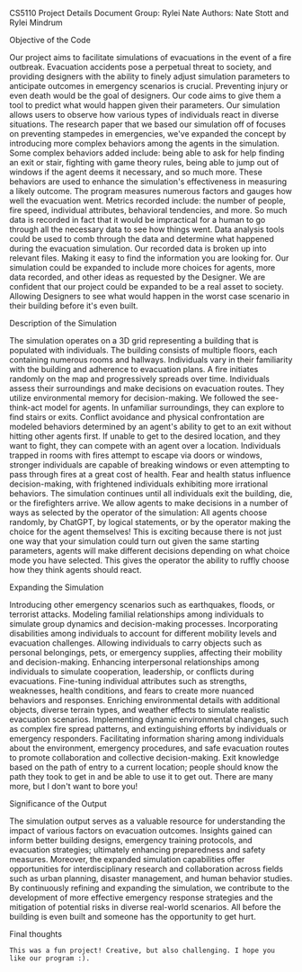 CS5110 Project Details Document
Group: Rylei Nate
Authors: Nate Stott and Rylei Mindrum

Objective of the Code

Our project aims to facilitate simulations of evacuations in the event of a fire outbreak. Evacuation accidents pose a perpetual threat to society, and providing designers with the ability to finely adjust simulation parameters to anticipate outcomes in emergency scenarios is crucial. Preventing injury or even death would be the goal of designers. Our code aims to give them a tool to predict what would happen given their parameters. Our simulation allows users to observe how various types of individuals react in diverse situations. The research paper that we based our simulation off of focuses on preventing stampedes in emergencies, we've expanded the concept by introducing more complex behaviors among the agents in the simulation. Some complex behaviors added include: being able to ask for help finding an exit or stair, fighting with game theory rules, being able to jump out of windows if the agent deems it necessary, and so much more. These behaviors are used to enhance the simulation's effectiveness in measuring a likely outcome. The program measures numerous factors and gauges how well the evacuation went. Metrics recorded include: the number of people, fire speed, individual attributes, behavioral tendencies, and more. So much data is recorded in fact that it would be impractical for a human to go through all the necessary data to see how things went. Data analysis tools could be used to comb through the data and determine what happened during the evacuation simulation. Our recorded data is broken up into relevant files. Making it easy to find the information you are looking for. Our simulation could be expanded to include more choices for agents, more data recorded, and other ideas as requested by the Designer. We are confident that our project could be expanded to be a real asset to society. Allowing Designers to see what would happen in the worst case scenario in their building before it's even built. 

Description of the Simulation

The simulation operates on a 3D grid representing a building that is populated with individuals. The building consists of multiple floors, each containing numerous rooms and hallways. Individuals vary in their familiarity with the building and adherence to evacuation plans. A fire initiates randomly on the map and progressively spreads over time. Individuals assess their surroundings and make decisions on evacuation routes. They utilize environmental memory for decision-making. We followed the see-think-act model for agents. In unfamiliar surroundings, they can explore to find stairs or exits. Conflict avoidance and physical confrontation are modeled behaviors determined by an agent's ability to get to an exit without hitting other agents first. If unable to get to the desired location, and they want to fight, they can compete with an agent over a location. Individuals trapped in rooms with fires attempt to escape via doors or windows, stronger individuals are capable of breaking windows or even attempting to pass through fires at a great cost of health. Fear and health status influence decision-making, with frightened individuals exhibiting more irrational behaviors. The simulation continues until all individuals exit the building, die, or the firefighters arrive.
We allow agents to make decisions in a number of ways as selected by the operator of the simulation: All agents choose randomly, by ChatGPT, by logical statements, or by the operator making the choice for the agent themselves! This is exciting because there is not just one way that your simulation could turn out given the same starting parameters, agents will make different decisions depending on what choice mode you have selected. This gives the operator the ability to ruffly choose how they think agents should react. 

Expanding the Simulation

Introducing other emergency scenarios such as earthquakes, floods, or terrorist attacks.
Modeling familial relationships among individuals to simulate group dynamics and decision-making processes.
Incorporating disabilities among individuals to account for different mobility levels and evacuation challenges.
Allowing individuals to carry objects such as personal belongings, pets, or emergency supplies, affecting their mobility and decision-making.
Enhancing interpersonal relationships among individuals to simulate cooperation, leadership, or conflicts during evacuations.
Fine-tuning individual attributes such as strengths, weaknesses, health conditions, and fears to create more nuanced behaviors and responses.
Enriching environmental details with additional objects, diverse terrain types, and weather effects to simulate realistic evacuation scenarios.
Implementing dynamic environmental changes, such as complex fire spread patterns, and extinguishing efforts by individuals or emergency responders.
Facilitating information sharing among individuals about the environment, emergency procedures, and safe evacuation routes to promote collaboration and collective decision-making.
Exit knowledge based on the path of entry to a current location; people should know the path they took to get in and be able to use it to get out.
There are many more, but I don't want to bore you!

Significance of the Output

The simulation output serves as a valuable resource for understanding the impact of various factors on evacuation outcomes. Insights gained can inform better building designs, emergency training protocols, and evacuation strategies; ultimately enhancing preparedness and safety measures. Moreover, the expanded simulation capabilities offer opportunities for interdisciplinary research and collaboration across fields such as urban planning, disaster management, and human behavior studies. By continuously refining and expanding the simulation, we contribute to the development of more effective emergency response strategies and the mitigation of potential risks in diverse real-world scenarios. All before the building is even built and someone has the opportunity to get hurt. 

Final thoughts

	This was a fun project! Creative, but also challenging. I hope you like our program :).
